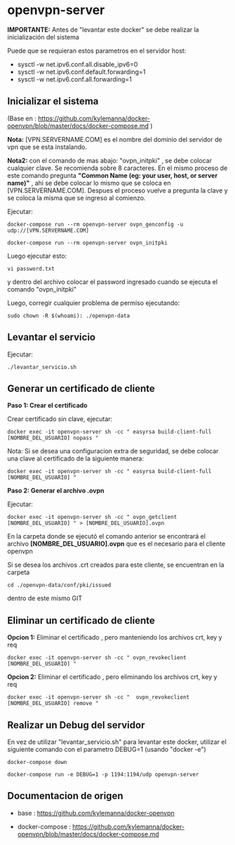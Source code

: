 # openvpn-server

<b>IMPORTANTE:</b> Antes de "levantar este docker" se debe realizar la inicialización del sistema

Puede que se requieran estos parametros en el servidor host:

* sysctl -w net.ipv6.conf.all.disable_ipv6=0
* sysctl -w net.ipv6.conf.default.forwarding=1
* sysctl -w net.ipv6.conf.all.forwarding=1

 

Inicializar el sistema
-------------------------

(Base en : https://github.com/kylemanna/docker-openvpn/blob/master/docs/docker-compose.md )

<b>Nota:</b> [VPN.SERVERNAME.COM] es el nombre del dominio del servidor de vpn que se esta instalando. 

<b>Nota2:</b> con el comando de mas abajo: "ovpn_initpki" , se debe colocar cualquier clave. Se recomienda sobre 8 caracteres. En el mismo proceso de este comando pregunta <b>"Common Name (eg: your user, host, or server name)"</b> , ahi se debe colocar lo mismo que se coloca en [VPN.SERVERNAME.COM]. Despues el proceso vuelve a pregunta la clave y se coloca la misma que se ingreso al comienzo. 

Ejecutar:

	docker-compose run --rm openvpn-server ovpn_genconfig -u udp://[VPN.SERVERNAME.COM]

	docker-compose run --rm openvpn-server ovpn_initpki

Luego ejecutar esto:

	vi password.txt

y dentro del archivo colocar el password ingresado cuando se ejecuta el comando "ovpn_initpki"


Luego, corregir cualquier problema de permiso ejecutando:

	sudo chown -R $(whoami): ./openvpn-data



Levantar el servicio
-----------------------

Ejecutar:

	./levantar_servicio.sh



Generar un certificado de cliente
------------------------------------

<b>Paso 1: Crear el certificado</b>

Crear certificado sin clave, ejecutar:


	docker exec -it openvpn-server sh -cc " easyrsa build-client-full [NOMBRE_DEL_USUARIO] nopass "


Nota: Si se desea una configuracion extra de seguridad, se debe colocar una clave al certificado de la siguiente manera: 

	docker exec -it openvpn-server sh -cc " easyrsa build-client-full [NOMBRE_DEL_USUARIO] "


<b>Paso 2: Generar el archivo .ovpn</b>

Ejecutar:

	docker exec -it openvpn-server sh -cc " ovpn_getclient [NOMBRE_DEL_USUARIO] " > [NOMBRE_DEL_USUARIO].ovpn

En la carpeta donde se ejecutó el comando anterior se encontrará el archivo <b>[NOMBRE_DEL_USUARIO].ovpn</b> que es el necesario para el cliente openvpn


Si se desea los archivos .crt creados para este cliente, se encuentran en la carpeta

	cd ./openvpn-data/conf/pki/issued

dentro de este mismo GIT



Eliminar un certificado de cliente
---------------------------------



<b>Opcion 1:</b> Eliminar el certificado , pero manteniendo los archivos crt, key y req


	docker exec -it openvpn-server sh -cc " ovpn_revokeclient [NOMBRE_DEL_USUARIO] "


<b>Opcion 2:</b> Eliminar el certificado , pero eliminando los archivos crt, key y req

	docker exec -it openvpn-server sh -cc "  ovpn_revokeclient [NOMBRE_DEL_USUARIO] remove "




Realizar un Debug del servidor
---------------------------------

En vez de utilizar "levantar_servicio.sh" para levantar este docker, utilizar el siguiente comando con el parametro DEBUG=1 (usando "docker -e")

	docker-compose down

	docker-compose run -e DEBUG=1 -p 1194:1194/udp openvpn-server



Documentacion de origen
--------------------------

* base : https://github.com/kylemanna/docker-openvpn

* docker-compose : https://github.com/kylemanna/docker-openvpn/blob/master/docs/docker-compose.md


